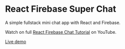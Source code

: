 # React Firebase Super Chat

A simple fullstack mini chat app with React and Firebase. 

Watch on full [React Firebase Chat Tutorial](https://youtu.be/zQyrwxMPm88) on YouTube. 

[Live demo](https://minichat-d0af4.web.app/)